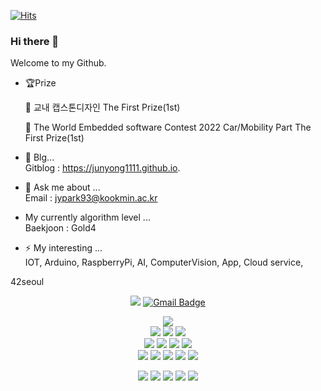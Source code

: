 [![Hits](https://hits.seeyoufarm.com/api/count/incr/badge.svg?url=https%3A%2F%2Fgithub.com%2Fjunyong1111&count_bg=%2379C83D&title_bg=%23555555&icon=&icon_color=%23E7E7E7&title=hits&edge_flat=false)](https://hits.seeyoufarm.com)

### Hi there 👋

Welcome to my Github.  


- 🏆Prize  

  🥇 교내 캡스톤디자인 The First Prize(1st)  
    
    
  🥇 The World Embedded software Contest 2022 Car/Mobility Part The First Prize(1st)
   
- 🐣 Blg...  
 Gitblog : https://junyong1111.github.io.  


- 💬 Ask me about ...  
 Email : jypark93@kookmin.ac.kr
  
 -  My currently algorithm level ...  
  Baekjoon : Gold4
  
  - ⚡ My interesting ...  
   IOT, Arduino, RaspberryPi, AI, ComputerVision, App, Cloud service, 
   
   42seoul
   
   <div align="center">
   
   <a href="https://junyong1111.github.io/" target="_blank"><img src="https://img.shields.io/badge/Gitblog-22222?style=flat-square&logo=&logoColor=white"/></a>
   [![Gmail Badge](https://img.shields.io/badge/Gmail-d14836?style=flat-square&logo=Gmail&logoColor=white&link=mailto:snugyun01@gmail.com)](mailto:jypark93@kookmin.ac.kr)
  
 
      
   
  
   
   <img src="https://img.shields.io/badge/42Seoul-000000?style=for-the-badge&logo=42&logoColor=white">
   <div align="center">
      
   <img src="https://img.shields.io/badge/Android Studio-3DDC84?style=for-the-badge&logo=Android Studio&logoColor=white"> 
    <img src="https://img.shields.io/badge/Visual Studio Code-007ACC?style=for-the-badge&logo=Visual Studio Code&logoColor=white"> 
    <img src="https://img.shields.io/badge/Unity-000000?style=for-the-badge&logo=Unity&logoColor=white"> 
    
   

   <div align="center">
   
   <img src="https://img.shields.io/badge/raspberry-A22846?style=for-the-badge&logo=RaspberryPi&logoColor=white"> 
   <img src="https://img.shields.io/badge/Arduino-00979D?style=for-the-badge&logo=arduino&logoColor=white">
   <img src="https://img.shields.io/badge/YOLOv4-00FFFF?style=for-the-badge&logo=YOLO&logoColor=white">
   <img src="https://img.shields.io/badge/TensorFlow-FF6F00?style=for-the-badge&logo=TensorFlow&logoColor=white">
     
      
   <div align="center">
     
   <img src="https://img.shields.io/badge/Amazon AWS-232F3E?style=for-the-badge&logo=Amazon AWS&logoColor=white">
   <img src="https://img.shields.io/badge/Amazon S3-569A31?style=for-the-badge&logo=Amazon S3&logoColor=white">
   <img src="https://img.shields.io/badge/Firebase-FFCA28?style=for-the-badge&logo=Firebase&logoColor=white">
   
  
   <img src="https://img.shields.io/badge/Flutter-02569B?style=for-the-badge&logo=Flutter&logoColor=white">
   <img src="https://img.shields.io/badge/React-61DAFB?style=for-the-badge&logo=React&logoColor=white">

      
   <img src="https://img.shields.io/badge/C-3766AB?style=for-the-badge&logo=C&logoColor=white"/></a>
   <img src="https://img.shields.io/badge/c++-00599C?style=for-the-badge&logo=c%2B%2B&logoColor=white"/></a> 
   <img src="https://img.shields.io/badge/Python-437DD2?style=for-the-badge&logo=Python&logoColor=white"/></a>
   <img src="https://img.shields.io/badge/Java-6C5FDD?style=for-the-badge&logo=java&logoColor=white"/></a>
   <img src="https://img.shields.io/badge/dart-0175C2?style=for-the-badge&logo=dart&logoColor=white"/></a>
   

   
   </div>
   
 
   
   
 
 <!--![Anurag's GitHub stats](https://github-readme-stats.vercel.app/api?username=anuraghazra&show_icons=true&theme=radical) -->
<!-- ![junyong1111's github stats](https://github-readme-stats.vercel.app/api?username=junyong1111&show_icons=true&theme=dark)   -->

<!--
  [![Solved.ac
프로필](http://mazassumnida.wtf/api/v2/generate_badge?boj=jypark93)](https://solved.ac/jypark93)
 ![profile](http://mazandi.herokuapp.com/api?handle=jypark93&theme=white)


 -->
 
 </div>

<!--
**junyong1111/junyong1111** is a ✨ _special_ ✨ repository because its `README.md` (this file) appears on your GitHub profile.
[![junyong1111's github stats](https://github-readme-stats.vercel.app/api/top-langs/?username=junyong1111&show_icons=true&hide_border=true&title_color=004386&icon_color=004386&layout=compact)](https://github.com/junyong1111/github-readme-stats)


Here are some ideas to get you started:
커밋스테이트 방법

![본인ID's github stats](https://github-readme-stats.vercel.app/api?username=본인ID&show_icons=true)
[![본인ID's github stats](https://github-readme-stats.vercel.app/api/top-langs/?username=본인ID&show_icons=true&hide_border=true&title_color=004386&icon_color=004386&layout=compact)](https://github.com/본인ID)

링크뱃지 만들기
https://simpleicons.org/?q=git
https://pgmjun.tistory.com/21


- 🔭 I’m currently working on ...
- 🌱 I’m currently learning ...
- 👯 I’m looking to collaborate on ...
- 🤔 I’m looking for help with ...
- 💬 Ask me about ...
- 📫 How to reach me: ...
- 😄 Pronouns: ...
- ⚡ Fun fact: ...
-->

